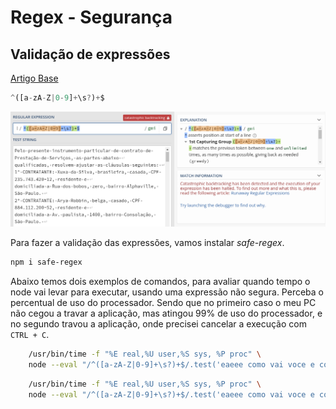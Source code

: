# Regex - Segurança

## Validação de expressões

[Artigo Base](https://lirantal.medium.com/node-js-pitfalls-how-a-regex-can-bring-your-system-down-cbf1dc6c4e02)

```javascript
^([a-zA-Z|0-9]+\s?)+$
```

![Exemplo de regex](./img/01.png "Exemplo de regex")

Para fazer a validação das expressões, vamos instalar _safe-regex_.

```bash
npm i safe-regex
```

Abaixo temos dois exemplos de comandos, para avaliar quando tempo o node vai levar para executar, usando uma expressão não segura. Perceba o percentual de uso do processador. Sendo que no primeiro caso o meu PC não cegou a travar a aplicação, mas atingou 99% de uso do processador, e no segundo travou a aplicação, onde precisei cancelar a execução com `CTRL + C`.

```bash
    /usr/bin/time -f "%E real,%U user,%S sys, %P proc" \
    node --eval "/^([a-zA-Z|0-9]+\s?)+$/.test('eaeee como vai voce e como vai voce?') && console.log('Vai dar crash?')"
```
```bash
    /usr/bin/time -f "%E real,%U user,%S sys, %P proc" \
    node --eval "/^([a-zA-Z|0-9]+\s?)+$/.test('eaeee como vai voce e como vai voce e como vai voce?') && console.log('Vai dar crash?')"
```


